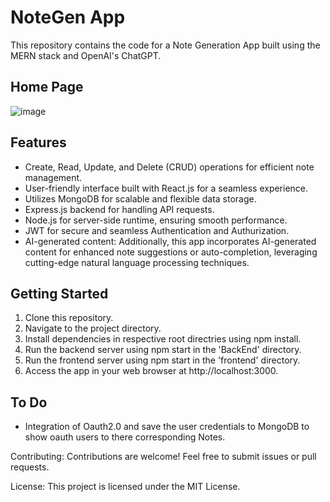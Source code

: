# NoteGen App
This repository contains the code for a Note Generation App built using the MERN stack and OpenAI's ChatGPT.

## Home Page
![image](https://github.com/prakhar-singh09/NoteGen/blob/main/frontend/src/components/assets/FeatureImg.png)

## Features

* Create, Read, Update, and Delete (CRUD) operations for efficient note management.
* User-friendly interface built with React.js for a seamless experience.
* Utilizes MongoDB for scalable and flexible data storage.
* Express.js backend for handling API requests.
* Node.js for server-side runtime, ensuring smooth performance.
* JWT for secure and seamless Authentication and Authurization.
* AI-generated content: Additionally, this app incorporates AI-generated content for enhanced note suggestions or auto-completion, leveraging cutting-edge natural language processing techniques.

## Getting Started

1. Clone this repository.
2. Navigate to the project directory.
3. Install dependencies in respective root directries using npm install.
4. Run the backend server using npm start in the 'BackEnd' directory.
5. Run the frontend server using npm start in the 'frontend' directory.
6. Access the app in your web browser at http://localhost:3000.

## To Do
* Integration of Oauth2.0 and save the user credentials to MongoDB to show oauth users to there corresponding Notes.

Contributing:
Contributions are welcome! Feel free to submit issues or pull requests.

License:
This project is licensed under the MIT License.
